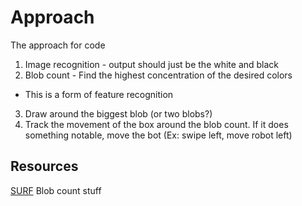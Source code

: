 # Approach
The approach for code

1. Image recognition - output should just be the white and black
2. Blob count - Find the highest concentration of the desired colors
 - This is a form of feature recognition
3. Draw around the biggest blob (or two blobs?)
4. Track the movement of the box around the blob count. If it does something notable, move the bot (Ex: swipe left, move robot left)


## Resources
[SURF](https://docs.opencv.org/4.1.2/df/dd2/tutorial_py_surf_intro.html)
Blob count stuff
